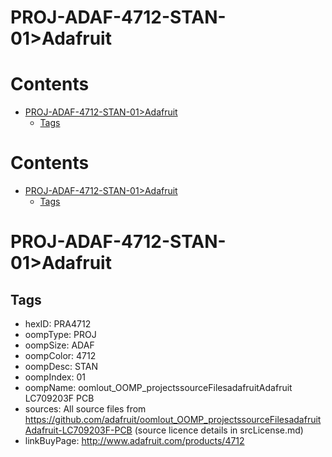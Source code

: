 
PROJ-ADAF-4712-STAN-01>Adafruit
===============================

Contents
========

* [PROJ-ADAF-4712-STAN-01>Adafruit](#proj-adaf-4712-stan-01adafruit)
	* [Tags](#tags)

Contents
========

* [PROJ-ADAF-4712-STAN-01>Adafruit](#proj-adaf-4712-stan-01adafruit)
	* [Tags](#tags)

# PROJ-ADAF-4712-STAN-01>Adafruit

## Tags

- hexID: PRA4712
- oompType: PROJ
- oompSize: ADAF
- oompColor: 4712
- oompDesc: STAN
- oompIndex: 01
- oompName: oomlout_OOMP_projectssourceFilesadafruitAdafruit LC709203F PCB
- sources: All source files from https://github.com/adafruit/oomlout_OOMP_projectssourceFilesadafruitAdafruit-LC709203F-PCB (source licence details in srcLicense.md)
- linkBuyPage: http://www.adafruit.com/products/4712
